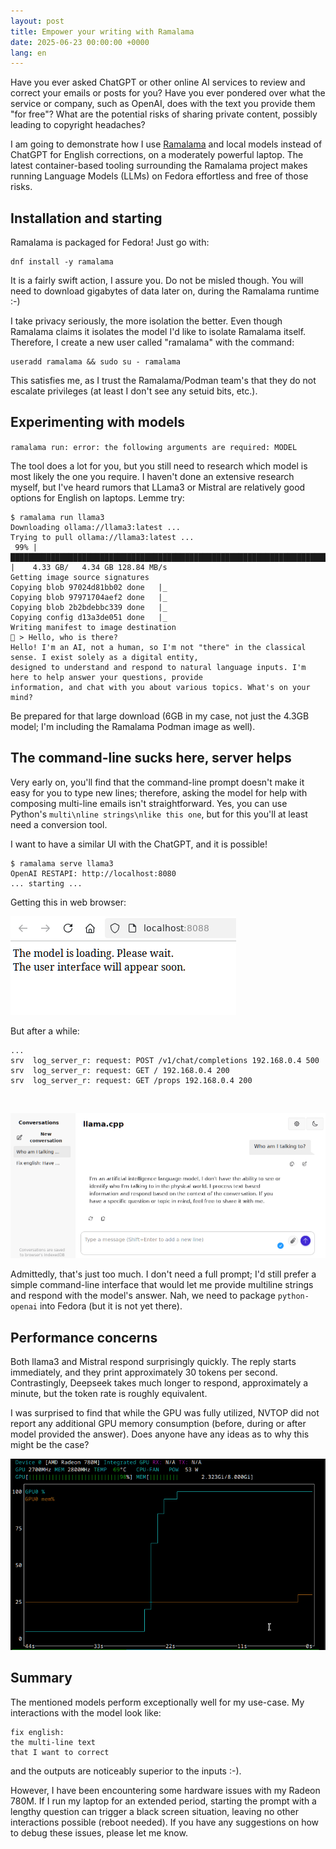 ```yaml
---
layout: post
title: Empower your writing with Ramalama
date: 2025-06-23 00:00:00 +0000
lang: en
---
```


Have you ever asked ChatGPT or other online AI services to review and correct
your emails or posts for you?  Have you ever pondered over what the service or
company, such as OpenAI, does with the text you provide them "for free"?  What
are the potential risks of sharing private content, possibly leading to
copyright headaches?

I am going to demonstrate how I use [Ramalama][] and local models instead of
ChatGPT for English corrections, on a moderately powerful laptop.  The latest
container-based tooling surrounding the Ramalama project makes running Language
Models (LLMs) on Fedora effortless and free of those risks.


Installation and starting
-------------------------

Ramalama is packaged for Fedora!  Just go with:

    dnf install -y ramalama

It is a fairly swift action, I assure you.  Do not be misled though.  You will
need to download gigabytes of data later on, during the Ramalama runtime :-)

I take privacy seriously, the more isolation the better.  Even though
Ramalama claims it isolates the model I'd like to isolate Ramalama itself.
Therefore, I create a new user called "ramalama" with the command:

    useradd ramalama && sudo su - ramalama

This satisfies me, as I trust the Ramalama/Podman team's that they do not
escalate privileges (at least I don't see any setuid bits, etc.).


Experimenting with models
-------------------------

`ramalama run: error: the following arguments are required: MODEL`

The tool does a lot for you, but you still need to research which model is most
likely the one you require. I haven't done an extensive research myself,
but I've heard rumors that LLama3 or Mistral are relatively good options for
English on laptops.  Lemme try:

    $ ramalama run llama3
    Downloading ollama://llama3:latest ...
    Trying to pull ollama://llama3:latest ...
     99% |█████████████████████████████████████████████████████████████████████████ |    4.33 GB/   4.34 GB 128.84 MB/s
    Getting image source signatures
    Copying blob 97024d81bb02 done   |_
    Copying blob 97971704aef2 done   |_
    Copying blob 2b2bdebbc339 done   |_
    Copying config d13a3de051 done   |_
    Writing manifest to image destination
    🦭 > Hello, who is there?
    Hello! I'm an AI, not a human, so I'm not "there" in the classical sense. I exist solely as a digital entity,
    designed to understand and respond to natural language inputs. I'm here to help answer your questions, provide
    information, and chat with you about various topics. What's on your mind?

Be prepared for that large download (6GB in my case, not just the 4.3GB model;
I'm including the Ramalama Podman image as well).


The command-line sucks here, server helps
-----------------------------------------

Very early on, you'll find that the command-line prompt doesn't make it easy for
you to type new lines; therefore, asking the model for help with composing
multi-line emails isn't straightforward.  Yes, you can use Python's `multi\nline
strings\nlike this one`, but for this you'll at least need a conversion tool.

I want to have a similar UI with the ChatGPT, and it is possible!

    $ ramalama serve llama3
    OpenAI RESTAPI: http://localhost:8080
    ... starting ...

Getting this in web browser:

![Model starting](/images/2025-06-23-ramalama/model-starting.png)

But after a while:

    ...
    srv  log_server_r: request: POST /v1/chat/completions 192.168.0.4 500
    srv  log_server_r: request: GET / 192.168.0.4 200
    srv  log_server_r: request: GET /props 192.168.0.4 200

&nbsp;

![The UI prompt in web browser](/images/2025-06-23-ramalama/prompt.png)


Admittedly, that's just too much.  I don't need a full prompt; I'd still prefer
a simple command-line interface that would let me provide multiline strings and
respond with the model's answer.  Nah, we need to package `python-openai` into
Fedora (but it is not yet there).


Performance concerns
--------------------

Both llama3 and Mistral respond surprisingly quickly.  The reply starts
immediately, and they print approximately 30 tokens per second.  Contrastingly,
Deepseek takes much longer to respond, approximately a minute, but the token
rate is roughly equivalent.

I was surprised to find that while the GPU was fully utilized, NVTOP did not
report any additional GPU memory consumption (before, during or after model
provided the answer).  Does anyone have any ideas as to why this might be the
case?

![NVTOP not reporting memory consumption](/images/2025-06-23-ramalama/nvtop.png)


Summary
-------

The mentioned models perform exceptionally well for my use-case.  My
interactions with the model look like:

    fix english:
    the multi-line text
    that I want to correct

and the outputs are noticeably superior to the inputs :-).

However, I have been encountering some hardware issues with my Radeon 780M.
If I run my laptop for an extended period, starting the prompt with a lengthy
question can trigger a black screen situation, leaving no other interactions
possible (reboot needed).  If you have any suggestions on how to debug these
issues, please let me know.

[Ramalama]: https://ramalama.ai/

